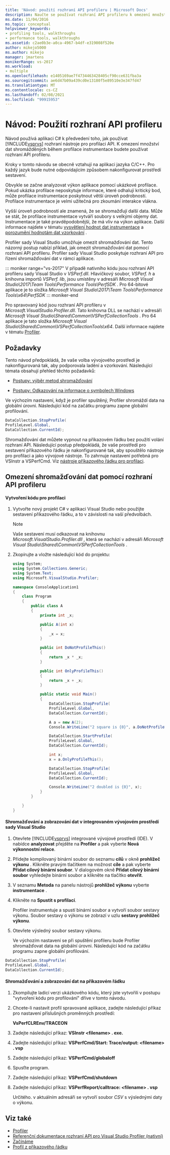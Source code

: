 ```yaml
---
title: 'Návod: použití rozhraní API profileru | Microsoft Docs'
description: Naučte se používat rozhraní API profileru k omezení množství dat, která se shromažďují během profilace instrumentace.
ms.date: 11/04/2016
ms.topic: conceptual
helpviewer_keywords:
- profiling tools, walkthroughs
- performance tools, walkthroughs
ms.assetid: c2ae0b3e-a0ca-4967-b4df-e319008f520e
author: mikejo5000
ms.author: mikejo
manager: jmartens
monikerRange: vs-2017
ms.workload:
- multiple
ms.openlocfilehash: e1405169ae7f4734463428405cf90cce631fba3a
ms.sourcegitcommit: ae6d47b09a439cd0e13180f5e89510e3e347fd47
ms.translationtype: MT
ms.contentlocale: cs-CZ
ms.lasthandoff: 02/08/2021
ms.locfileid: "99915953"
---
```

# <a name="walkthrough-using-profiler-apis"></a>Návod: Použití rozhraní API profileru

Návod používá aplikaci C# k předvedení toho, jak používat [!INCLUDE[vsprvs](../code-quality/includes/vsprvs_md.md)] rozhraní nástroje pro profilaci API. K omezení množství dat shromážděných během profilace instrumentace budete používat rozhraní API profileru.

 Kroky v tomto návodu se obecně vztahují na aplikaci jazyka C/C++. Pro každý jazyk bude nutné odpovídajícím způsobem nakonfigurovat prostředí sestavení.

 Obvykle se začne analyzovat výkon aplikace pomocí ukázkové profilace. Pokud ukázka profilace neposkytuje informace, které odhalují kritický bod, může profilace instrumentace poskytnout větší úroveň podrobností. Profilace instrumentace je velmi užitečná pro zkoumání interakce vlákna.

 Vyšší úroveň podrobností ale znamená, že se shromažďují další data. Může se stát, že profilace instrumentace vytváří soubory s velkými objemy dat. Instrumentace je také pravděpodobnější, že má vliv na výkon aplikace. Další informace najdete v tématu [vysvětlení hodnot dat instrumentace](../profiling/understanding-instrumentation-data-values.md) a [porozumění hodnotám dat vzorkování](../profiling/understanding-sampling-data-values.md) .

 Profiler sady Visual Studio umožňuje omezit shromažďování dat. Tento názorný postup nabízí příklad, jak omezit shromažďování dat pomocí rozhraní API profileru. Profiler sady Visual Studio poskytuje rozhraní API pro řízení shromažďování dat v rámci aplikace.

 ::: moniker range="vs-2017"
 V případě nativního kódu jsou rozhraní API profileru sady Visual Studio v *VSPerf.dll*. Hlavičkový soubor, *VSPerf. h* a knihovna importů *VSPerf. lib*, jsou umístěny v adresáři *Microsoft Visual Studio\2017\Team Tools\Performance Tools\PerfSDK* .  Pro 64-bitové aplikace je to složka *Microsoft Visual Studio\2017\Team Tools\Performance Tools\x64\PerfSDK*
 ::: moniker-end

 Pro spravovaný kód jsou rozhraní API profileru v *Microsoft.VisualStudio.Profiler.dll*. Tato knihovna DLL se nachází v adresáři *Microsoft Visual Studio\Shared\Common\VSPerfCollectionTools* . Pro 64 aplikace je tato složka *Microsoft Visual Studio\Shared\Common\VSPerfCollectionTools\x64*. Další informace najdete v tématu [Profiler](/previous-versions/ms242704(v=vs.140)).

## <a name="prerequisites"></a>Požadavky
 Tento návod předpokládá, že vaše volba vývojového prostředí je nakonfigurovaná tak, aby podporovala ladění a vzorkování. Následující témata obsahují přehled těchto požadavků:

- [Postupy: výběr metod shromažďování](../profiling/how-to-choose-collection-methods.md)

- [Postupy: Odkazování na informace o symbolech Windows](../profiling/how-to-reference-windows-symbol-information.md)

 Ve výchozím nastavení, když je profiler spuštěný, Profiler shromáždí data na globální úrovni. Následující kód na začátku programu zapne globální profilování.

```csharp
DataCollection.StopProfile(
ProfileLevel.Global,
DataCollection.CurrentId);
```

 Shromažďování dat můžete vypnout na příkazovém řádku bez použití volání rozhraní API. Následující postup předpokládá, že vaše prostředí pro sestavení příkazového řádku je nakonfigurované tak, aby spouštělo nástroje pro profilaci a jako vývojové nástroje. To zahrnuje nastavení potřebná pro VSInstr a VSPerfCmd. Viz [nástroje příkazového řádku pro profilaci](../profiling/using-the-profiling-tools-from-the-command-line.md).

## <a name="limit-data-collection-using-profiler-apis"></a>Omezení shromažďování dat pomocí rozhraní API profileru

#### <a name="to-create-the-code-to-profile"></a>Vytvoření kódu pro profilaci

1. Vytvořte nový projekt C# v aplikaci Visual Studio nebo použijte sestavení příkazového řádku, a to v závislosti na vaší předvolbách.

    > [!NOTE]
    > Vaše sestavení musí odkazovat na knihovnu *Microsoft.VisualStudio.Profiler.dll* , která se nachází v adresáři *Microsoft Visual Studio\Shared\Common\VSPerfCollectionTools* .

2. Zkopírujte a vložte následující kód do projektu:

    ```csharp
    using System;
    using System.Collections.Generic;
    using System.Text;
    using Microsoft.VisualStudio.Profiler;

    namespace ConsoleApplication1
    {
        class Program
        {
            public class A
            {
                private int _x;

                public A(int x)
                {
                    _x = x;
                }

                public int DoNotProfileThis()
                {
                    return _x * _x;
                }

                public int OnlyProfileThis()
                {
                    return _x + _x;
                }

                public static void Main()
                {
                    DataCollection.StopProfile(
                    ProfileLevel.Global,
                    DataCollection.CurrentId);

                    A a = new A(2);
                    Console.WriteLine("2 square is {0}", a.DoNotProfileThis());

                    DataCollection.StartProfile(
                    ProfileLevel.Global,
                    DataCollection.CurrentId);

                    int x;
                    x = a.OnlyProfileThis();

                    DataCollection.StopProfile(
                    ProfileLevel.Global,
                    DataCollection.CurrentId);

                    Console.WriteLine("2 doubled is {0}", x);
                }
            }

        }
    }
    ```

#### <a name="to-collect-and-view-data-in-the-visual-studio-ide"></a>Shromažďování a zobrazování dat v integrovaném vývojovém prostředí sady Visual Studio

1. Otevřete [!INCLUDE[vsprvs](../code-quality/includes/vsprvs_md.md)] integrované vývojové prostředí (IDE). V nabídce **analyzovat** přejděte na **Profiler** a pak vyberte **Nová výkonnostní relace**.

2. Přidejte kompilovaný binární soubor do seznamu **cílů** v okně **prohlížeč výkonu** . Klikněte pravým tlačítkem na možnost **cíle** a pak vyberte **Přidat cílový binární soubor**. V dialogovém okně **Přidat cílový binární soubor** vyhledejte binární soubor a klikněte na tlačítko **otevřít**.

3. V seznamu **Metoda** na panelu nástrojů **prohlížeč výkonu** vyberte **instrumentace** .

4. Klikněte na **Spustit s profilací**.

    Profiler instrumentuje a spustí binární soubor a vytvoří soubor sestavy výkonu. Soubor sestavy o výkonu se zobrazí v uzlu **sestavy** **prohlížeč výkonu**.

5. Otevřete výsledný soubor sestavy výkonu.

   Ve výchozím nastavení se při spuštění profileru bude Profiler shromažďovat data na globální úrovni. Následující kód na začátku programu zapne globální profilování.

```csharp
DataCollection.StopProfile(
ProfileLevel.Global,
DataCollection.CurrentId);
```

#### <a name="to-collect-and-view-data-at-the-command-line"></a>Shromažďování a zobrazování dat na příkazovém řádku

1. Zkompilujte ladicí verzi ukázkového kódu, který jste vytvořili v postupu "vytvoření kódu pro profilování" dříve v tomto návodu.

2. Chcete-li nastavit profil spravované aplikace, zadejte následující příkaz pro nastavení příslušných proměnných prostředí:

     **VsPerfCLREnv/TRACEON**

3. Zadejte následující příkaz: **VSInstr \<filename> . exe.**

4. Zadejte následující příkaz: **VSPerfCmd/Start: Trace/output: \<filename> . vsp**

5. Zadejte následující příkaz: **VSPerfCmd/globaloff**

6. Spusťte program.

7. Zadejte následující příkaz: **VSPerfCmd/shutdown**

8. Zadejte následující příkaz: **VSPerfReport/calltrace: \<filename> . vsp**

     Určitého. v aktuálním adresáři se vytvoří soubor *CSV* s výslednými daty o výkonu.

## <a name="see-also"></a>Viz také

- [Profiler](/previous-versions/ms242704(v=vs.140))
- [Referenční dokumentace rozhraní API pro Visual Studio Profiler (nativní)](../profiling/visual-studio-profiler-api-reference-native.md)
- [Začínáme](../profiling/getting-started-with-performance-tools.md)
- [Profil z příkazového řádku](../profiling/using-the-profiling-tools-from-the-command-line.md)
